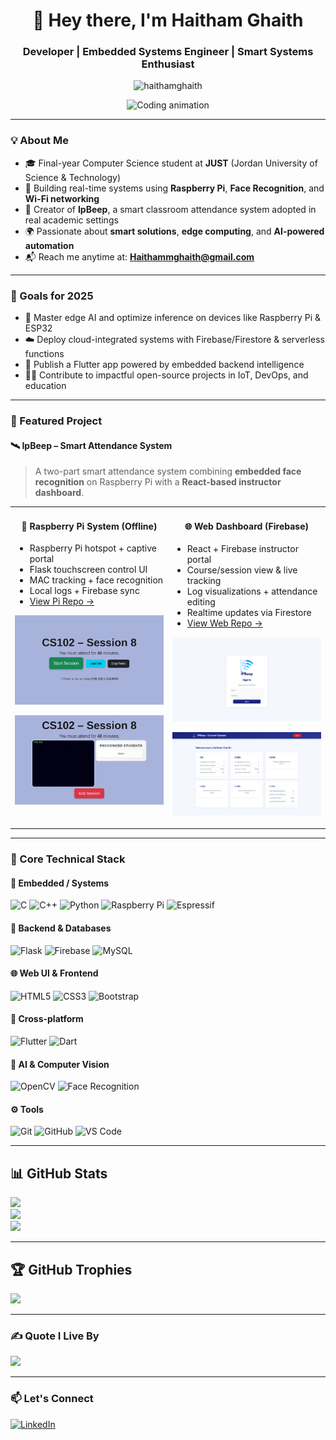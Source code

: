 <h1 align="center">👋 Hey there, I'm Haitham Ghaith</h1>
<h3 align="center">Developer | Embedded Systems Engineer | Smart Systems Enthusiast</h3>

<p align="center">
  <img src="https://komarev.com/ghpvc/?username=haithamghaith&label=Profile%20views&color=0e75b6&style=flat" alt="haithamghaith" />
</p>

<p align="center">
  <img src="https://cdn.dribbble.com/users/1162077/screenshots/3848914/programmer.gif" width="300" alt="Coding animation"/>
</p>

---

### 💡 About Me

- 🎓 Final-year Computer Science student at **JUST** (Jordan University of Science & Technology)
- 🔧 Building real-time systems using **Raspberry Pi**, **Face Recognition**, and **Wi-Fi networking**
- 🚀 Creator of **IpBeep**, a smart classroom attendance system adopted in real academic settings
- 🌍 Passionate about **smart solutions**, **edge computing**, and **AI-powered automation**
- 📬 Reach me anytime at: **Haithammghaith@gmail.com**

---

### 🎯 Goals for 2025
- 🧠 Master edge AI and optimize inference on devices like Raspberry Pi & ESP32
- ☁️ Deploy cloud-integrated systems with Firebase/Firestore & serverless functions
- 📱 Publish a Flutter app powered by embedded backend intelligence
- 🧑‍💻 Contribute to impactful open-source projects in IoT, DevOps, and education

---

### 🚀 Featured Project

#### 🛰️ IpBeep – Smart Attendance System
> A two-part smart attendance system combining **embedded face recognition** on Raspberry Pi with a **React-based instructor dashboard**.

<table>
  <tr>
    <td width="50%" valign="top">
      <h4 align="center">🧠 Raspberry Pi System (Offline)</h4>
      <ul>
        <li>Raspberry Pi hotspot + captive portal</li>
        <li>Flask touchscreen control UI</li>
        <li>MAC tracking + face recognition</li>
        <li>Local logs + Firebase sync</li>
        <li><a href="https://github.com/HaithamGhaith/IpBeep-PI-Side">View Pi Repo →</a></li>
      </ul>
      <p align="center"><img src="https://github.com/HaithamGhaith/IpBeep-PI-Side/blob/main/assets/Screenshots/Start_portal.png" width="270"/></p>
      <p align="center"><img src="https://github.com/HaithamGhaith/IpBeep-PI-Side/blob/main/assets/Screenshots/Start_recognition.png" width="270"/></p>
    </td>
    <td width="50%" valign="top">
      <h4 align="center">🌐 Web Dashboard (Firebase)</h4>
      <ul>
        <li>React + Firebase instructor portal</li>
        <li>Course/session view & live tracking</li>
        <li>Log visualizations + attendance editing</li>
        <li>Realtime updates via Firestore</li>
        <li><a href="https://github.com/HaithamGhaith/IpBeep">View Web Repo →</a></li>
      </ul>
      <p align="center"><img src="https://github.com/HaithamGhaith/IpBeep/blob/main/src/assets/Screenshots/1.png" width="270"/></p>
      <p align="center"><img src="https://github.com/HaithamGhaith/IpBeep/blob/main/src/assets/Screenshots/3.png" width="270"/></p>
    </td>
  </tr>
</table>


---

### 🧠 Core Technical Stack

#### 🔌 Embedded / Systems
![C](https://img.shields.io/badge/c-%2300599C.svg?style=for-the-badge&logo=c&logoColor=white)
![C++](https://img.shields.io/badge/c++-%2300599C.svg?style=for-the-badge&logo=c%2B%2B&logoColor=white)
![Python](https://img.shields.io/badge/python-3670A0?style=for-the-badge&logo=python&logoColor=ffdd54)
![Raspberry Pi](https://img.shields.io/badge/-RaspberryPi-C51A4A?style=for-the-badge&logo=Raspberry-Pi)
![Espressif](https://img.shields.io/badge/espressif-E7352C.svg?style=for-the-badge&logo=espressif&logoColor=white)

#### 🔧 Backend & Databases
![Flask](https://img.shields.io/badge/Flask-%23000.svg?style=for-the-badge&logo=flask&logoColor=white)
![Firebase](https://img.shields.io/badge/firebase-%23039BE5.svg?style=for-the-badge&logo=firebase)
![MySQL](https://img.shields.io/badge/mysql-%2300f.svg?style=for-the-badge&logo=mysql&logoColor=white)

#### 🌐 Web UI & Frontend
![HTML5](https://img.shields.io/badge/html5-%23E34F26.svg?style=for-the-badge&logo=html5&logoColor=white)
![CSS3](https://img.shields.io/badge/css3-%231572B6.svg?style=for-the-badge&logo=css3&logoColor=white)
![Bootstrap](https://img.shields.io/badge/bootstrap-%23563d7c.svg?style=for-the-badge&logo=bootstrap&logoColor=white)

#### 📱 Cross-platform
![Flutter](https://img.shields.io/badge/Flutter-%2302569B.svg?style=for-the-badge&logo=Flutter&logoColor=white)
![Dart](https://img.shields.io/badge/dart-%230175C2.svg?style=for-the-badge&logo=dart&logoColor=white)

#### 🎯 AI & Computer Vision
![OpenCV](https://img.shields.io/badge/OpenCV-27338e.svg?style=for-the-badge&logo=opencv&logoColor=white)
![Face Recognition](https://img.shields.io/badge/face--recognition-FF6F61?style=for-the-badge&logo=python&logoColor=white)

#### ⚙️ Tools
![Git](https://img.shields.io/badge/git-%23F05033.svg?style=for-the-badge&logo=git&logoColor=white)
![GitHub](https://img.shields.io/badge/github-%23121011.svg?style=for-the-badge&logo=github&logoColor=white)
![VS Code](https://img.shields.io/badge/VSCode-%23007ACC.svg?style=for-the-badge&logo=visual-studio-code&logoColor=white)

---

## 📊 GitHub Stats

![](https://github-readme-stats.vercel.app/api?username=HaithamGhaith&theme=dark&hide_border=false&include_all_commits=true&count_private=true)<br/>
![](https://github-readme-streak-stats.herokuapp.com/?user=HaithamGhaith&theme=dark&hide_border=false)<br/>
![](https://github-readme-stats.vercel.app/api/top-langs/?username=HaithamGhaith&theme=dark&hide_border=false&layout=compact)

---

## 🏆 GitHub Trophies

![](https://github-profile-trophy.vercel.app/?username=HaithamGhaith&theme=radical&no-frame=true&no-bg=false&margin-w=4)

---

### ✍️ Quote I Live By

![](https://quotes-github-readme.vercel.app/api?type=horizontal&theme=radical)

---

### 📫 Let's Connect

[![LinkedIn](https://img.shields.io/badge/LinkedIn-%230077B5.svg?logo=linkedin&logoColor=white)](https://www.linkedin.com/in/haitham-ghaith-b37785159/)
